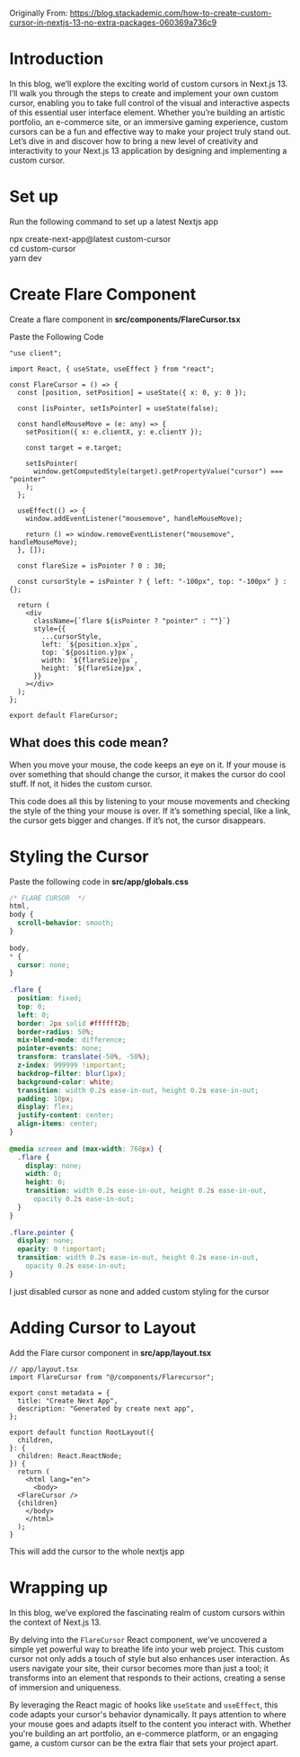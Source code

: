 Originally From: https://blog.stackademic.com/how-to-create-custom-cursor-in-nextjs-13-no-extra-packages-060369a736c9

# Introduction

In this blog, we’ll explore the exciting world of custom cursors in Next.js 13. I’ll walk you through the steps to create and implement your own custom cursor, enabling you to take full control of the visual and interactive aspects of this essential user interface element. Whether you’re building an artistic portfolio, an e-commerce site, or an immersive gaming experience, custom cursors can be a fun and effective way to make your project truly stand out. Let’s dive in and discover how to bring a new level of creativity and interactivity to your Next.js 13 application by designing and implementing a custom cursor.

# Set up

Run the following command to set up a latest Nextjs app

npx create-next-app@latest custom-cursor  
cd custom-cursor  
yarn dev

# Create Flare Component

Create a flare component in **src/components/FlareCursor.tsx**

Paste the Following Code

```tsx
"use client";  
  
import React, { useState, useEffect } from "react";  
  
const FlareCursor = () => {  
  const [position, setPosition] = useState({ x: 0, y: 0 });  
  
  const [isPointer, setIsPointer] = useState(false);  
  
  const handleMouseMove = (e: any) => {  
    setPosition({ x: e.clientX, y: e.clientY });  
  
    const target = e.target;  
  
    setIsPointer(  
      window.getComputedStyle(target).getPropertyValue("cursor") === "pointer"  
    );  
  };  
  
  useEffect(() => {  
    window.addEventListener("mousemove", handleMouseMove);  
  
    return () => window.removeEventListener("mousemove", handleMouseMove);  
  }, []);  
  
  const flareSize = isPointer ? 0 : 30;  
  
  const cursorStyle = isPointer ? { left: "-100px", top: "-100px" } : {};  
  
  return (  
    <div  
      className={`flare ${isPointer ? "pointer" : ""}`}  
      style={{  
        ...cursorStyle,  
        left: `${position.x}px`,  
        top: `${position.y}px`,  
        width: `${flareSize}px`,  
        height: `${flareSize}px`,  
      }}  
    ></div>  
  );  
};  
  
export default FlareCursor;
```

## What does this code mean?

When you move your mouse, the code keeps an eye on it. If your mouse is over something that should change the cursor, it makes the cursor do cool stuff. If not, it hides the custom cursor.

This code does all this by listening to your mouse movements and checking the style of the thing your mouse is over. If it’s something special, like a link, the cursor gets bigger and changes. If it’s not, the cursor disappears.

# Styling the Cursor

Paste the following code in **src/app/globals.css**

```css
/* FLARE CURSOR  */  
html,  
body {  
  scroll-behavior: smooth;  
}  
  
body,  
* {  
  cursor: none;  
}  
  
.flare {  
  position: fixed;  
  top: 0;  
  left: 0;  
  border: 2px solid #ffffff2b;  
  border-radius: 50%;  
  mix-blend-mode: difference;  
  pointer-events: none;  
  transform: translate(-50%, -50%);  
  z-index: 999999 !important;  
  backdrop-filter: blur(1px);  
  background-color: white;  
  transition: width 0.2s ease-in-out, height 0.2s ease-in-out;  
  padding: 10px;  
  display: flex;  
  justify-content: center;  
  align-items: center;  
}  
  
@media screen and (max-width: 768px) {  
  .flare {  
    display: none;  
    width: 0;  
    height: 0;  
    transition: width 0.2s ease-in-out, height 0.2s ease-in-out,  
      opacity 0.2s ease-in-out;  
  }  
}  
  
.flare.pointer {  
  display: none;  
  opacity: 0 !important;  
  transition: width 0.2s ease-in-out, height 0.2s ease-in-out,  
    opacity 0.2s ease-in-out;  
}
```

I just disabled cursor as none and added custom styling for the cursor

# Adding Cursor to Layout

Add the Flare cursor component in **src/app/layout.tsx**

```tsx
// app/layout.tsx  
import FlareCursor from "@/components/Flarecursor";  
  
export const metadata = {  
  title: "Create Next App",  
  description: "Generated by create next app",  
};  
  
export default function RootLayout({  
  children,  
}: {  
  children: React.ReactNode;  
}) {  
  return (  
    <html lang="en">  
      <body>  
  <FlareCursor />  
  {children}  
    </body>  
    </html>  
  );  
}
```

This will add the cursor to the whole nextjs app

# Wrapping up

In this blog, we’ve explored the fascinating realm of custom cursors within the context of Next.js 13.

By delving into the `FlareCursor` React component, we've uncovered a simple yet powerful way to breathe life into your web project. This custom cursor not only adds a touch of style but also enhances user interaction. As users navigate your site, their cursor becomes more than just a tool; it transforms into an element that responds to their actions, creating a sense of immersion and uniqueness.

By leveraging the React magic of hooks like `useState` and `useEffect`, this code adapts your cursor's behavior dynamically. It pays attention to where your mouse goes and adapts itself to the content you interact with. Whether you're building an art portfolio, an e-commerce platform, or an engaging game, a custom cursor can be the extra flair that sets your project apart.